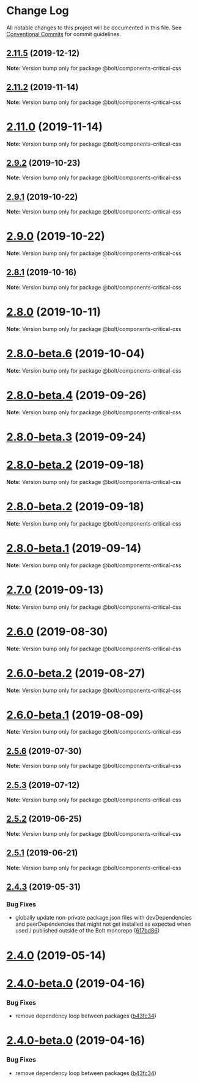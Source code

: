 # Change Log

All notable changes to this project will be documented in this file.
See [Conventional Commits](https://conventionalcommits.org) for commit guidelines.

## [2.11.5](https://github.com/bolt-design-system/bolt/tree/master/packages/components/bolt-critical-css/compare/v2.11.4...v2.11.5) (2019-12-12)

**Note:** Version bump only for package @bolt/components-critical-css





## [2.11.2](https://github.com/bolt-design-system/bolt/tree/master/packages/components/bolt-critical-css/compare/v2.11.1...v2.11.2) (2019-11-14)

**Note:** Version bump only for package @bolt/components-critical-css





# [2.11.0](https://github.com/bolt-design-system/bolt/tree/master/packages/components/bolt-critical-css/compare/v2.10.0...v2.11.0) (2019-11-14)

**Note:** Version bump only for package @bolt/components-critical-css





## [2.9.2](https://github.com/bolt-design-system/bolt/tree/master/packages/components/bolt-critical-css/compare/v2.9.1...v2.9.2) (2019-10-23)

**Note:** Version bump only for package @bolt/components-critical-css





## [2.9.1](https://github.com/bolt-design-system/bolt/tree/master/packages/components/bolt-critical-css/compare/v2.9.0...v2.9.1) (2019-10-22)

**Note:** Version bump only for package @bolt/components-critical-css





# [2.9.0](https://github.com/bolt-design-system/bolt/tree/master/packages/components/bolt-critical-css/compare/v2.8.3...v2.9.0) (2019-10-22)

**Note:** Version bump only for package @bolt/components-critical-css





## [2.8.1](https://github.com/bolt-design-system/bolt/tree/master/packages/components/bolt-critical-css/compare/v2.8.0...v2.8.1) (2019-10-16)

**Note:** Version bump only for package @bolt/components-critical-css





# [2.8.0](https://github.com/bolt-design-system/bolt/tree/master/packages/components/bolt-critical-css/compare/v2.8.0-beta.6...v2.8.0) (2019-10-11)

**Note:** Version bump only for package @bolt/components-critical-css





# [2.8.0-beta.6](https://github.com/bolt-design-system/bolt/tree/master/packages/components/bolt-critical-css/compare/v2.8.0-beta.5...v2.8.0-beta.6) (2019-10-04)

**Note:** Version bump only for package @bolt/components-critical-css





# [2.8.0-beta.4](https://github.com/bolt-design-system/bolt/tree/master/packages/components/bolt-critical-css/compare/v2.8.0-beta.3...v2.8.0-beta.4) (2019-09-26)

**Note:** Version bump only for package @bolt/components-critical-css





# [2.8.0-beta.3](https://github.com/bolt-design-system/bolt/tree/master/packages/components/bolt-critical-css/compare/v2.7.1...v2.8.0-beta.3) (2019-09-24)



# [2.8.0-beta.2](https://github.com/bolt-design-system/bolt/tree/master/packages/components/bolt-critical-css/compare/v2.7.0...v2.8.0-beta.2) (2019-09-18)

**Note:** Version bump only for package @bolt/components-critical-css





# [2.8.0-beta.2](https://github.com/bolt-design-system/bolt/tree/master/packages/components/bolt-critical-css/compare/v2.7.0...v2.8.0-beta.2) (2019-09-18)

**Note:** Version bump only for package @bolt/components-critical-css





# [2.8.0-beta.1](https://github.com/bolt-design-system/bolt/tree/master/packages/components/bolt-critical-css/compare/v2.7.0...v2.8.0-beta.1) (2019-09-14)

**Note:** Version bump only for package @bolt/components-critical-css





# [2.7.0](https://github.com/bolt-design-system/bolt/tree/master/packages/components/bolt-critical-css/compare/v2.6.0...v2.7.0) (2019-09-13)

**Note:** Version bump only for package @bolt/components-critical-css





# [2.6.0](https://github.com/bolt-design-system/bolt/tree/master/packages/components/bolt-critical-css/compare/v2.6.0-beta.2...v2.6.0) (2019-08-30)

**Note:** Version bump only for package @bolt/components-critical-css





# [2.6.0-beta.2](https://github.com/bolt-design-system/bolt/tree/master/packages/components/bolt-critical-css/compare/v2.6.0-beta.1...v2.6.0-beta.2) (2019-08-27)

**Note:** Version bump only for package @bolt/components-critical-css





# [2.6.0-beta.1](https://github.com/bolt-design-system/bolt/tree/master/packages/components/bolt-critical-css/compare/v2.5.6...v2.6.0-beta.1) (2019-08-09)

**Note:** Version bump only for package @bolt/components-critical-css





## [2.5.6](https://github.com/bolt-design-system/bolt/tree/master/packages/components/bolt-critical-css/compare/v2.5.5...v2.5.6) (2019-07-30)

**Note:** Version bump only for package @bolt/components-critical-css





## [2.5.3](https://github.com/bolt-design-system/bolt/tree/master/packages/components/bolt-critical-css/compare/v2.5.2...v2.5.3) (2019-07-12)

**Note:** Version bump only for package @bolt/components-critical-css





## [2.5.2](https://github.com/bolt-design-system/bolt/tree/master/packages/components/bolt-critical-css/compare/v2.5.1...v2.5.2) (2019-06-25)

**Note:** Version bump only for package @bolt/components-critical-css





## [2.5.1](https://github.com/bolt-design-system/bolt/tree/master/packages/components/bolt-critical-css/compare/v2.5.0...v2.5.1) (2019-06-21)

**Note:** Version bump only for package @bolt/components-critical-css





## [2.4.3](https://github.com/bolt-design-system/bolt/tree/master/packages/components/bolt-critical-css/compare/v2.4.2...v2.4.3) (2019-05-31)


### Bug Fixes

* globally update non-private package.json files with devDependencies and peerDependencies that might not get installed as expected when used / published outside of the Bolt monorepo ([617bd86](https://github.com/bolt-design-system/bolt/tree/master/packages/components/bolt-critical-css/commit/617bd86))





# [2.4.0](https://github.com/bolt-design-system/bolt/tree/master/packages/components/bolt-critical-css/compare/v2.3.2...v2.4.0) (2019-05-14)



# [2.4.0-beta.0](https://github.com/bolt-design-system/bolt/tree/master/packages/components/bolt-critical-css/compare/v2.2.2...v2.4.0-beta.0) (2019-04-16)


### Bug Fixes

* remove dependency loop between packages ([b43fc34](https://github.com/bolt-design-system/bolt/tree/master/packages/components/bolt-critical-css/commit/b43fc34))





# [2.4.0-beta.0](https://github.com/bolt-design-system/bolt/tree/master/packages/components/bolt-critical-css/compare/v2.3.0...v2.4.0-beta.0) (2019-04-16)


### Bug Fixes

* remove dependency loop between packages ([b43fc34](https://github.com/bolt-design-system/bolt/tree/master/packages/components/bolt-critical-css/commit/b43fc34))
